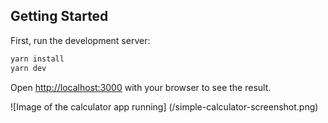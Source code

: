 ## Getting Started

First, run the development server:

```bash
yarn install
yarn dev
```

Open [http://localhost:3000](http://localhost:3000) with your browser to see the result.

![Image of the calculator app running]
(/simple-calculator-screenshot.png)
